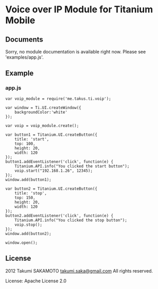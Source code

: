 # Voice over IP Module for Titanium Mobile


## Documents

Sorry, no module documentation is available right now.
Please see 'examples/app.js'.


## Example

### app.js

    var voip_module = require('me.takus.ti.voip');
    
    var window = Ti.UI.createWindow({
    	backgroundColor:'white'
    });
    
    var voip = voip_module.create();
    
    var button1 = Titanium.UI.createButton({
        title: 'start',
        top: 100,
        height: 20,
        width: 120
    });
    button1.addEventListener('click', function(e) { 
        Titanium.API.info("You clicked the start button");
        voip.start("192.168.1.26", 12345);
    });
    window.add(button1);
    
    var button2 = Titanium.UI.createButton({
        title: 'stop',
        top: 150,
        height: 20,
        width: 120
    });
    button2.addEventListener('click', function(e) { 
        Titanium.API.info("You clicked the stop button");
        voip.stop();
    });
    window.add(button2);
    
    window.open();


## License

2012 Takumi SAKAMOTO <takumi.saka@gmail.com> All rights reserved.

License: Apache License 2.0
